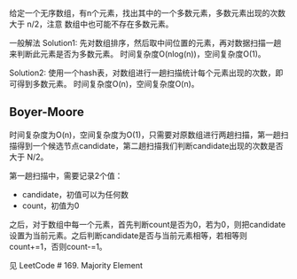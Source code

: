 
给定一个无序数组，有n个元素，找出其中的一个多数元素，多数元素出现的次数大于 n/2，注意 数组中也可能不存在多数元素。


一般解法
Solution1: 先对数组排序，然后取中间位置的元素，再对数据扫描一趟来判断此元素是否为多数元素。
时间复杂度O(nlog(n))，空间复杂度O(1)。

Solution2: 使用一个hash表，对数组进行一趟扫描统计每个元素出现的次数，即可得到多数元素。
时间复杂度O(n)，空间复杂度O(n)。


## Boyer-Moore 
时间复杂度为O(n)，空间复杂度为O(1)，只需要对原数组进行两趟扫描，第一趟扫描得到一个候选节点candidate，第二趟扫描我们判断candidate出现的次数是否大于 N/2。

第一趟扫描中，需要记录2个值：
- candidate，初值可以为任何数
- count，初值为0

之后，对于数组中每一个元素，首先判断count是否为0，若为0，则把candidate设置为当前元素。之后判断candidate是否与当前元素相等，若相等则count+=1，否则count-=1。

见 LeetCode # 169. Majority Element
